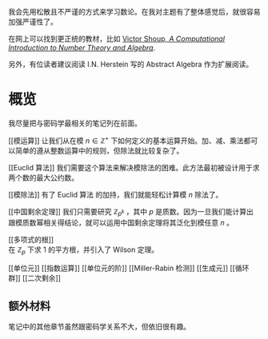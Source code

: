 
我会先用松散且不严谨的方式来学习数论。在我对主题有了整体感觉后，就很容易加强严谨性了。

在网上可以找到更正统的教材，比如 [Victor Shoup, _A Computational Introduction to Number Theory and Algebra_](https://open.umn.edu/opentextbooks/textbooks/187). 

另外，有位读者建议阅读 I.N. Herstein 写的 Abstract Algebra 作为扩展阅读。

# 概览

我尽量把与密码学最相关的笔记列在前面。

[[模运算]]
	让我们从在模 $n \in \mathbb{Z}^+$  下如何定义的基本运算开始。加、减、乘法都可以简单的遵从整数运算中的规则，但除法就比较复杂了。
	
[[Euclid 算法]]
	我们需要这个算法来解决模除法的困难。此方法最初被设计用于求两个数的最大公约数。
	
[[模除法]]
	有了 Euclid 算法 的加持，我们就能轻松计算模 $n$ 除法了。
	
[[中国剩余定理]]
	我们只需要研究 $\mathbb{Z}_{p^k}$ ，其中 $p$ 是质数。因为一旦我们能计算出跟模质数幂相关得结论，就可以运用中国剩余定理将其泛化到模任意 $n$ 。

[[多项式的根]]	
	在 $\mathbb{Z}_p$ 下求 1 的平方根，并引入了 Wilson 定理。
	
[[单位元]]
[[指数运算]]
[[单位元的阶]]
[[Miller-Rabin 检测]]
[[生成元]]
[[循环群]]
[[二次剩余]]

## 额外材料

笔记中的其他章节虽然跟密码学关系不大，但依旧很有趣。

